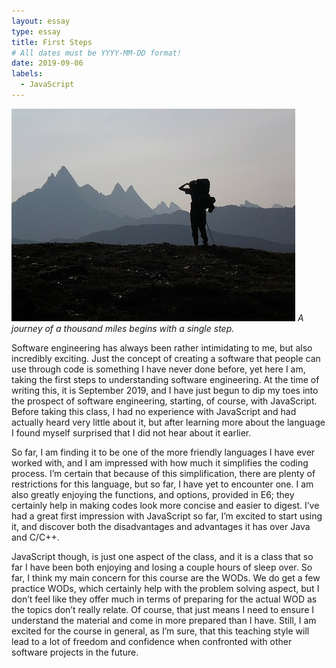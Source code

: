 ```yaml
---
layout: essay
type: essay
title: First Steps
# All dates must be YYYY-MM-DD format!
date: 2019-09-06
labels:
  - JavaScript
---
```


<img class="ui tiny right spaced image" src="../images/hiker.jpg"> *A journey of a thousand miles begins with a single step.*

Software engineering has always been rather intimidating to me, but also incredibly exciting. Just the concept of creating a software that people can use through code is something I have never done before, yet here I am, taking the first steps to understanding software engineering.  At the time of writing this, it is September 2019, and I have just begun to dip my toes into the prospect of software engineering, starting, of course, with JavaScript.  Before taking this class, I had no experience with JavaScript and had actually heard very little about it, but after learning more about the language I found myself surprised that I did not hear about it earlier.  

So far, I am finding it to be one of the more friendly languages I have ever worked with, and I am impressed with how much it simplifies the coding process.  I’m certain that because of this simplification, there are plenty of restrictions for this language, but so far, I have yet to encounter one.  I am also greatly enjoying the functions, and options, provided in E6; they certainly help in making codes look more concise and easier to digest. I’ve had a great first impression with JavaScript so far, I’m excited to start using it, and discover both the disadvantages and advantages it has over Java and C/C++. 

JavaScript though, is just one aspect of the class, and it is a class that so far I have been both enjoying and losing a couple hours of sleep over.  So far, I think my main concern for this course are the WODs. We do get a few practice WODs, which certainly help with the problem solving aspect, but I don’t feel like they offer much in terms of preparing for the actual WOD as the topics don’t really relate. Of course, that just means I need to ensure I understand the material and come in more prepared than I have.  Still, I am excited for the course in general, as I’m sure, that this teaching style will lead to a lot of freedom and confidence when confronted with other software projects in the future.


